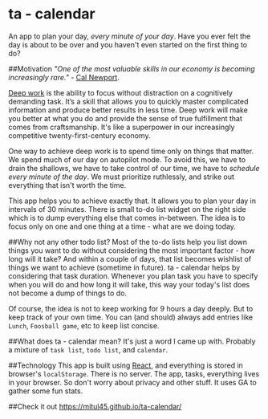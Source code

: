 # ta - calendar
An app to plan your day, _every minute of your day_. Have you ever felt the day is about to be over and you haven't even started on the first thing to do? 
  
##Motivation
_"One of the most valuable skills in our economy is becoming increasingly rare."_ - [Cal Newport](http://calnewport.com/). 
  
[Deep work](https://www.goodreads.com/book/show/25744928-deep-work) is the ability to focus without distraction on a cognitively demanding task. It’s a skill that allows you to quickly master complicated information and produce better results in less time. Deep work will make you better at what you do and provide the sense of true fulfillment that comes from craftsmanship. It's like a superpower in our increasingly competitive twenty-first-century economy.  
  
One way to achieve deep work is to spend time only on things that matter. We spend much of our day on autopilot mode. To avoid this, we have to drain the shallows, we have to take control of our time, we have to _schedule every minute of the day_. We must prioritize ruthlessly, and strike out everything that isn't worth the time.
  
This app helps you to achieve exactly that. It allows you to plan your day in intervals of 30 minutes. There is small to-do list widget on the right side which is to dump everything else that comes in-between. The idea is to focus only on one and one thing at a time - what are we doing today.

##Why not any other todo list?
Most of the to-do lists help you list down things you want to do without considering the most important factor - how long will it take? And within a couple of days, that list becomes wishlist of things we want to achieve (sometime in future). ta - calendar helps by considering that task duration. Whenever you plan task you have to specify when you will do and how long it will take, this way your today's list does not become a dump of things to do.

Of course, the idea is not to keep working for 9 hours a day deeply. But to keep track of your own time. You can (and should) always add entries like `Lunch`, `Foosball game`, etc to keep list concise.

##What does ta - calendar mean?
It's just a word I came up with. Probably a mixture of `task list`, `todo list`, and `calendar`.

##Technology
This app is built using [React](https://facebook.github.io/react/), and everything is stored in browser's `localStorage`. There is no server. The app, tasks, everything lives in your browser. So don't worry about privacy and other stuff. It uses GA to gather some fun stats.

##Check it out
https://mitul45.github.io/ta-calendar/
